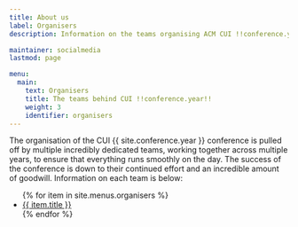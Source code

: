 ```yaml
---
title: About us
label: Organisers
description: Information on the teams organising ACM CUI !!conference.year!!.

maintainer: socialmedia
lastmod: page

menu:
  main:
    text: Organisers
    title: The teams behind CUI !!conference.year!!
    weight: 3
    identifier: organisers
---
```


<p>
    The organisation of the CUI {{ site.conference.year }} conference is pulled off by multiple incredibly dedicated teams, working together across multiple years, to ensure that everything runs smoothly on the day. The success of the conference is down to their continued effort and an incredible amount of goodwill. Information on each team is below:
</p>

<ul>
{% for item in site.menus.organisers %}
    <li class="{% if item.sep_before %}pt-3{% endif %}">
        <a class="" href="{{ item.url | absolute_url }}" title="{{ item.alt | escape | replace: "!!conference.year!!", site.conference.year | replace: "!!conference.location!!", site.conference.location | replace: "!!conference.dates!!", site.conference.dates }}">
            {{ item.title }}
        </a>
    </li>
{% endfor %}
</ul>
